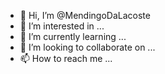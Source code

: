 - 👋 Hi, I’m @MendingoDaLacoste
- 👀 I’m interested in ...
- 🌱 I’m currently learning ...
- 💞️ I’m looking to collaborate on ...
- 📫 How to reach me ...

<!---
MendingoDaLacoste/MendingoDaLacoste is a ✨ special ✨ repository because its `README.md` (this file) appears on your GitHub profile.
You can click the Preview link to take a look at your changes.
--->
